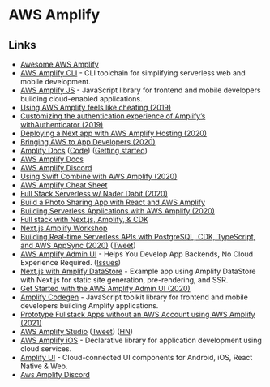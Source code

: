 # AWS Amplify

## Links

- [Awesome AWS Amplify](https://github.com/dabit3/awesome-aws-amplify)
- [AWS Amplify CLI](https://github.com/aws-amplify/amplify-cli) - CLI toolchain for simplifying serverless web and mobile development.
- [AWS Amplify JS](https://github.com/aws-amplify/amplify-js) - JavaScript library for frontend and mobile developers building cloud-enabled applications.
- [Using AWS Amplify feels like cheating (2019)](https://medium.com/@coryschimmoeller/using-aws-amplify-feels-like-cheating-e5eabcaea500)
- [Customizing the authentication experience of Amplify’s withAuthenticator (2019)](https://medium.com/@coryschimmoeller/customizing-the-authentication-experience-of-amplifys-withauthenticator-e6f2089ff469)
- [Deploying a Next app with AWS Amplify Hosting (2020)](https://dev.to/dabit3/5-minute-tutorial-deploying-a-next-app-with-aws-amplify-hosting-5199)
- [Bringing AWS to App Developers (2020)](https://www.swyx.io/writing/hello-aws/)
- [Amplify Docs](https://docs.amplify.aws/) ([Code](https://github.com/aws-amplify/docs)) ([Getting started](https://docs.amplify.aws/start))
- [AWS Amplify Docs](https://aws.amazon.com/amplify/)
- [AWS Amplify Discord](https://discord.com/invite/amplify)
- [Using Swift Combine with AWS Amplify (2020)](https://aws.amazon.com/blogs/mobile/using-swift-combine-with-aws-amplify/)
- [AWS Amplify Cheat Sheet](https://twitter.com/ramonpostulart/status/1306223867652911104)
- [Full Stack Serverless w/ Nader Dabit (2020)](https://www.youtube.com/watch?v=nzKz8kzAfbc)
- [Build a Photo Sharing App with React and AWS Amplify](https://github.com/dabit3/amplify-photo-sharing-workshop)
- [Building Serverless Applications with AWS Amplify (2020)](https://www.youtube.com/watch?v=egXBcNNUvDA)
- [Full stack with Next.js, Amplify, & CDK](https://github.com/dabit3/amplify-with-cdk)
- [Next.js Amplify Workshop](https://github.com/dabit3/next.js-amplify-workshop)
- [Building Real-time Serverless APIs with PostgreSQL, CDK, TypeScript, and AWS AppSync (2020)](https://aws.amazon.com/blogs/mobile/building-real-time-serverless-apis-with-postgres-cdk-typescript-and-aws-appsync/) ([Tweet](https://twitter.com/dabit3/status/1328349979124113408))
- [AWS Amplify Admin UI](https://github.com/aws-amplify/amplify-adminui) - Helps You Develop App Backends, No Cloud Experience Required. ([Issues](https://github.com/aws-amplify/amplify-adminui))
- [Next.js with Amplify DataStore](https://github.com/dabit3/next.js-amplify-datastore) - Example app using Amplify DataStore with Next.js for static site generation, pre-rendering, and SSR.
- [Get Started with the AWS Amplify Admin UI (2020)](https://egghead.io/playlists/get-started-with-the-amplify-admin-ui-9e79)
- [Amplify Codegen](https://github.com/aws-amplify/amplify-codegen) - JavaScript toolkit library for frontend and mobile developers building Amplify applications.
- [Prototype Fullstack Apps without an AWS Account using AWS Amplify (2021)](https://dev.to/codebeast/prototype-fullstack-apps-with-zero-account-setup-using-aws-amplify-5872)
- [AWS Amplify Studio](https://aws.amazon.com/about-aws/whats-new/2021/12/aws-amplify-studio/) ([Tweet](https://twitter.com/ericclemmons/status/1466467457816801290)) ([HN](https://news.ycombinator.com/item?id=29427883))
- [AWS Amplify iOS](https://github.com/aws-amplify/amplify-ios) - Declarative library for application development using cloud services.
- [Amplify UI](https://github.com/aws-amplify/amplify-ui) - Cloud-connected UI components for Android, iOS, React Native & Web.
- [Aws Amplify Discord](https://discord.com/invite/amplify)
